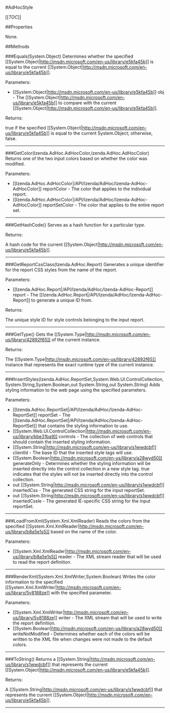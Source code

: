 #AdHocStyle

[[_TOC_]]

##Properties

None.


##Methods

###Equals(System.Object)
Determines whether the specified [[System.Object|http://msdn.microsoft.com/en-us/library/e5kfa45b]] is equal to the current [[System.Object|http://msdn.microsoft.com/en-us/library/e5kfa45b]].

Parameters: 

* [[System.Object|http://msdn.microsoft.com/en-us/library/e5kfa45b]] obj  - The [[System.Object|http://msdn.microsoft.com/en-us/library/e5kfa45b]] to compare with the current [[System.Object|http://msdn.microsoft.com/en-us/library/e5kfa45b]].





Returns:

true if the specified [[System.Object|http://msdn.microsoft.com/en-us/library/e5kfa45b]] is equal to the current System.Object; otherwise, false.


---


###GetColor(Izenda.AdHoc.AdHocColor,Izenda.AdHoc.AdHocColor)
 Returns one of the two input colors based on whether the color was modified. 

Parameters: 

* [[Izenda.AdHoc.AdHocColor|/API/Izenda/AdHoc/Izenda-AdHoc-AdHocColor]] reportColor  - The color that applies to the individual report.
* [[Izenda.AdHoc.AdHocColor|/API/Izenda/AdHoc/Izenda-AdHoc-AdHocColor]] reportSetColor  - The color that applies to the entire report set.






---


###GetHashCode()
 Serves as a hash function for a particular type.  





Returns:

A hash code for the current [[System.Object|http://msdn.microsoft.com/en-us/library/e5kfa45b]].


---


###GetReportCssClass(Izenda.AdHoc.Report)
 Generates a unique identifier for the report CSS styles from the name of the report. 

Parameters: 

* [[Izenda.AdHoc.Report|/API/Izenda/AdHoc/Izenda-AdHoc-Report]] report  - The [[Izenda.AdHoc.Report|/API/Izenda/AdHoc/Izenda-AdHoc-Report]] to generate a unique ID from.





Returns:

The unique style ID for style controls belonging to the input report.


---


###GetType()
Gets the [[System.Type|http://msdn.microsoft.com/en-us/library/42892f65]] of the current instance.





Returns:

The [[System.Type|http://msdn.microsoft.com/en-us/library/42892f65]] instance that represents the exact runtime type of the current instance.


---


###InsertStyles(Izenda.AdHoc.ReportSet,System.Web.UI.ControlCollection,System.String,System.Boolean,out System.String,out System.String)
 Adds styling information to the web page using the specified parameters. 

Parameters: 

* [[Izenda.AdHoc.ReportSet|/API/Izenda/AdHoc/Izenda-AdHoc-ReportSet]] reportSet  - The [[Izenda.AdHoc.ReportSet|/API/Izenda/AdHoc/Izenda-AdHoc-ReportSet]] that contains the styling information to use.
* [[System.Web.UI.ControlCollection|http://msdn.microsoft.com/en-us/library/kbe31ba9]] controls  - The collection of web controls that should contain the inserted styling information.
* [[System.String|http://msdn.microsoft.com/en-us/library/s1wwdcbf]] clientId  - The base ID that the inserted style tags will use.
* [[System.Boolean|http://msdn.microsoft.com/en-us/library/a28wyd50]] generateOnly  - Determines whether the styling information will be inserted directly into the control collection in a new style tag.  true indicates that the styles will not be inserted directly into the control collection.
* out [[System.String|http://msdn.microsoft.com/en-us/library/s1wwdcbf]] insertedCss  - The generated CSS string for the input reportSet.
* out [[System.String|http://msdn.microsoft.com/en-us/library/s1wwdcbf]] insertedCssIe  - The generated IE-specific CSS string for the input reportSet.






---


###LoadFromXml(System.Xml.XmlReader)
Reads the colors from the specified [[System.Xml.XmlReader|http://msdn.microsoft.com/en-us/library/b8a5e1s5]] based on the name of the color.

Parameters: 

* [[System.Xml.XmlReader|http://msdn.microsoft.com/en-us/library/b8a5e1s5]] reader  - The XML stream reader that will be used to read the report definition.






---


###RenderXml(System.Xml.XmlWriter,System.Boolean)
Writes the color information to the specified [[System.Xml.XmlWriter|http://msdn.microsoft.com/en-us/library/5y8188ze]] with the specified parameter.

Parameters: 

* [[System.Xml.XmlWriter|http://msdn.microsoft.com/en-us/library/5y8188ze]] writer  - The XML stream that will be used to write the report definition.
* [[System.Boolean|http://msdn.microsoft.com/en-us/library/a28wyd50]] writeNotModified  - Determines whether each of the colors will be written to the XML file when changes were not made to the default colors.






---


###ToString()
Returns a [[System.String|http://msdn.microsoft.com/en-us/library/s1wwdcbf]] that represents the current [[System.Object|http://msdn.microsoft.com/en-us/library/e5kfa45b]].





Returns:

A [[System.String|http://msdn.microsoft.com/en-us/library/s1wwdcbf]] that represents the current [[System.Object|http://msdn.microsoft.com/en-us/library/e5kfa45b]].


---


